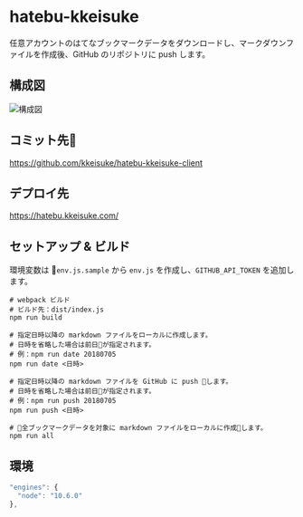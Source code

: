 # hatebu-kkeisuke

任意アカウントのはてなブックマークデータをダウンロードし、マークダウンファイルを作成後、GitHub のリポジトリに push します。

## 構成図

![構成図](https://plantuml-server.kkeisuke.app/png/UDfLKJrFmq0CtVqh_0SwTCs0seaW0KA2BJ04SlbGqqkLN5Invf0e4mX4CnI1a61222GO2_mOa_mEBkab3TCzsyz-Vhv18knOfECGm39P78rIt3_ncPE6B3v2Ey6aYS3oRS6uZSEzhRgo2i7Q38IP7jSfBn1DZCF996cI5GPhbuamS4_h95zXiCGq449hQGpGYc8l3ZnVz3Qqce7zCd_k5ulxGqxodEIIif_YSbvyvy0ZmJ1ahi38xQoDEBRZaHDDkO8aRobxfEo9vCllrrqvkmB67QnQkw8LMscgpOssMmbc7oGVI4gICr2rzNBQee5TIgMbGFO6kjpErJuDB1UVvVoTickIP_LIotQqfkexgScLsvpag-BzjzgS4j5ClQXw3dQs5Vz6UIHviJO80mNLL_y1QApH3000.png)

## コミット先

https://github.com/kkeisuke/hatebu-kkeisuke-client

## デプロイ先

https://hatebu.kkeisuke.com/

## セットアップ & ビルド

環境変数は `env.js.sample` から `env.js` を作成し、`GITHUB_API_TOKEN` を追加します。

```shell
# webpack ビルド
# ビルド先：dist/index.js
npm run build

# 指定日時以降の markdown ファイルをローカルに作成します。
# 日時を省略した場合は前日が指定されます。
# 例：npm run date 20180705
npm run date <日時>

# 指定日時以降の markdown ファイルを GitHub に push します。
# 日時を省略した場合は前日が指定されます。
# 例：npm run push 20180705
npm run push <日時>

# 全ブックマークデータを対象に markdown ファイルをローカルに作成します。
npm run all
```

## 環境

```js
"engines": {
  "node": "10.6.0"
},
```
